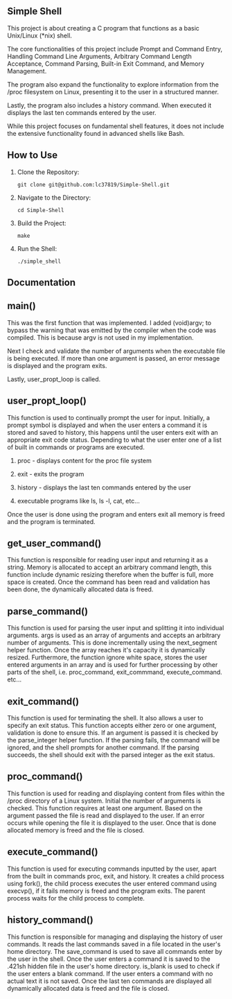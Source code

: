 ## Simple Shell
This project is about creating a C program that functions as a basic Unix/Linux
(*nix) shell. 

The core functionalities of this project include Prompt and Command Entry, Handling Command
Line Arguments, Arbitrary Command Length Acceptance, Command Parsing, Built-in Exit Command, and
Memory Management.

The program also expand the functionality to explore information from the /proc
filesystem on Linux, presenting it to the user in a structured manner.

Lastly, the program also includes a history command. When executed it displays the last ten 
commands entered by the user.

While this project focuses on fundamental shell features, it
does not include the extensive functionality found in advanced shells like Bash. 

## How to Use
1. Clone the Repository:
    ```code
    git clone git@github.com:lc37819/Simple-Shell.git
2. Navigate to the Directory:
    ```code
    cd Simple-Shell
3. Build the Project:
    ```code
    make
4. Run the Shell:
   ```code
   ./simple_shell
## Documentation

## main()
This was the first function that was implemented. I added (void)argv; to bypass the warning 
that was emitted by the compiler when the code was compiled. This is because argv is not 
used in my implementation.

Next I check and validate the number of arguments when the executable file is being 
executed. If more than one argument is passed, an error message is displayed and the 
program exits.

Lastly, user_propt_loop is called.

## user_propt_loop()
This function is used to continually prompt the user for input. Initially, a prompt symbol 
is displayed and when the user enters a command it is stored and saved to history, this 
happens until the user enters exit with an appropriate exit code status. Depending to what 
the user enter one of a list of built in commands or programs are executed.

1. proc - displays content for the proc file system

2. exit - exits the program

3. history - displays the last ten commands entered by the user

4. executable programs like ls, ls -l, cat, etc...

Once the user is done using the program and enters exit all memory is freed and the program 
is terminated.

## get_user_command()
This function is responsible for reading user input and returning it as a string. Memory is 
allocated to accept an arbitrary command length, this function include dynamic resizing 
therefore when the buffer is full, more space is created. Once the command has been read 
and validation has been done, the dynamically allocated data is freed.

## parse_command()
This function is used for parsing the user input and splitting it into individual arguments.
args is used as an array of arguments and accepts an arbitrary number of arguments. This is 
done incrementally using the next_segment helper function. Once the array reaches it's 
capacity it is dynamically resized. Furthermore, the function ignore white space, stores 
the user entered arguments in an array and is used for further processing by other parts of 
the shell, i.e. proc_command, exit_commmand, execute_command. etc...

## exit_command()
This function is used for terminating the shell. It also allows a user to specify an exit 
status. This function accepts either zero or one argument, validation is done to ensure
this. If an argument is passed it is checked by the parse_integer helper function. If the 
parsing fails, the command will be ignored, and the shell prompts for another command. If 
the parsing succeeds, the shell should exit with the parsed integer as the exit status.

## proc_command()
This function is used for reading and displaying content from files within the /proc 
directory of a Linux system. Initial the number of arguments is checked. This function 
requires at least one argument. Based on the argument passed the file is read and displayed 
to the user. If an error occurs while opening the file it is displayed to the user. Once 
that is done allocated memory is freed and the file is closed. 

## execute_command()
This function is used for executing commands inputted by the user, apart from the built in 
commands proc, exit, and history. It creates a child process using fork(), the child 
process executes the user entered command using execvp(), if it fails memory is freed and 
the program exits. The parent process waits for the child process to complete.

## history_command()
This function is responsible for managing and displaying the history of user commands. It 
reads the last commands saved in a file located in the user's home directory. The 
save_command is used to save all commands enter by the user in the shell. Once the user 
enters a command it is saved to the .421sh hidden file in the user's home directory. 
is_blank is used to check if the user enters a blank command. If the user enters a command 
with no actual text it is not saved. Once the last ten commands are displayed all 
dynamically allocated data is freed and the file is closed.
